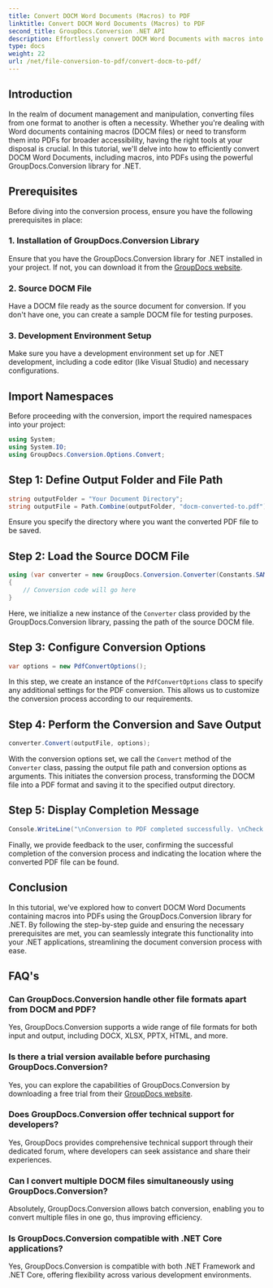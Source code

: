 ```yaml
---
title: Convert DOCM Word Documents (Macros) to PDF
linktitle: Convert DOCM Word Documents (Macros) to PDF
second_title: GroupDocs.Conversion .NET API
description: Effortlessly convert DOCM Word Documents with macros into PDFs using GroupDocs.Conversion for .NET. Streamline your document management process.
type: docs
weight: 22
url: /net/file-conversion-to-pdf/convert-docm-to-pdf/
---
```

## Introduction
In the realm of document management and manipulation, converting files from one format to another is often a necessity. Whether you're dealing with Word documents containing macros (DOCM files) or need to transform them into PDFs for broader accessibility, having the right tools at your disposal is crucial. In this tutorial, we'll delve into how to efficiently convert DOCM Word Documents, including macros, into PDFs using the powerful GroupDocs.Conversion library for .NET.
## Prerequisites
Before diving into the conversion process, ensure you have the following prerequisites in place:
### 1. Installation of GroupDocs.Conversion Library
Ensure that you have the GroupDocs.Conversion library for .NET installed in your project. If not, you can download it from the [GroupDocs website](https://releases.groupdocs.com/conversion/net/).
### 2. Source DOCM File
Have a DOCM file ready as the source document for conversion. If you don't have one, you can create a sample DOCM file for testing purposes.
### 3. Development Environment Setup
Make sure you have a development environment set up for .NET development, including a code editor (like Visual Studio) and necessary configurations.

## Import Namespaces
Before proceeding with the conversion, import the required namespaces into your project:
```csharp
using System;
using System.IO;
using GroupDocs.Conversion.Options.Convert;
```
## Step 1: Define Output Folder and File Path
```csharp
string outputFolder = "Your Document Directory";
string outputFile = Path.Combine(outputFolder, "docm-converted-to.pdf");
```
Ensure you specify the directory where you want the converted PDF file to be saved.
## Step 2: Load the Source DOCM File
```csharp
using (var converter = new GroupDocs.Conversion.Converter(Constants.SAMPLE_DOCM))
{
    // Conversion code will go here
}
```
Here, we initialize a new instance of the `Converter` class provided by the GroupDocs.Conversion library, passing the path of the source DOCM file.
## Step 3: Configure Conversion Options
```csharp
var options = new PdfConvertOptions();
```
In this step, we create an instance of the `PdfConvertOptions` class to specify any additional settings for the PDF conversion. This allows us to customize the conversion process according to our requirements.
## Step 4: Perform the Conversion and Save Output
```csharp
converter.Convert(outputFile, options);
```
With the conversion options set, we call the `Convert` method of the `Converter` class, passing the output file path and conversion options as arguments. This initiates the conversion process, transforming the DOCM file into a PDF format and saving it to the specified output directory.
## Step 5: Display Completion Message
```csharp
Console.WriteLine("\nConversion to PDF completed successfully. \nCheck output in {0}", outputFolder);
```
Finally, we provide feedback to the user, confirming the successful completion of the conversion process and indicating the location where the converted PDF file can be found.

## Conclusion
In this tutorial, we've explored how to convert DOCM Word Documents containing macros into PDFs using the GroupDocs.Conversion library for .NET. By following the step-by-step guide and ensuring the necessary prerequisites are met, you can seamlessly integrate this functionality into your .NET applications, streamlining the document conversion process with ease.
## FAQ's
### Can GroupDocs.Conversion handle other file formats apart from DOCM and PDF?
Yes, GroupDocs.Conversion supports a wide range of file formats for both input and output, including DOCX, XLSX, PPTX, HTML, and more.
### Is there a trial version available before purchasing GroupDocs.Conversion?
Yes, you can explore the capabilities of GroupDocs.Conversion by downloading a free trial from their [GroupDocs website](https://releases.groupdocs.com/).
### Does GroupDocs.Conversion offer technical support for developers?
Yes, GroupDocs provides comprehensive technical support through their dedicated forum, where developers can seek assistance and share their experiences.
### Can I convert multiple DOCM files simultaneously using GroupDocs.Conversion?
Absolutely, GroupDocs.Conversion allows batch conversion, enabling you to convert multiple files in one go, thus improving efficiency.
### Is GroupDocs.Conversion compatible with .NET Core applications?
Yes, GroupDocs.Conversion is compatible with both .NET Framework and .NET Core, offering flexibility across various development environments.
